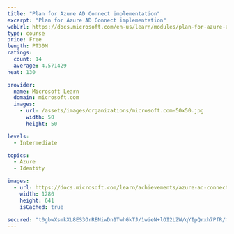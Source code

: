 ```yaml
---
title: "Plan for Azure AD Connect implementation"
excerpt: "Plan for Azure AD Connect implementation"
webUrl: https://docs.microsoft.com/en-us/learn/modules/plan-for-azure-ad-connect-implementation/
type: course
price: Free
length: PT30M
ratings:
  count: 14
  average: 4.571429
heat: 130

provider:
  name: Microsoft Learn
  domain: microsoft.com
  images:
    - url: /assets/images/organizations/microsoft.com-50x50.jpg
      width: 50
      height: 50

levels:
  - Intermediate

topics:
  - Azure
  - Identity

images:
  - url: https://docs.microsoft.com/learn/achievements/azure-ad-connect-implementation-social.png
    width: 1280
    height: 641
    isCached: true

secured: "t0gbwXsmkXL8ES3OrRENiwDn1TwhGkTJ/1wieN+lOI2LZW/qYIpQrxh7PfR/m5Vfz1qNzx6XR7onROtuFhgTSo3meVXBXRSVOMVpRM/NZX1Sqqwi/6T03SaUXyY/IXn7ffB2dnXy+DhVMLqmpy7rhUlcFQ7CzUKKa5ge2GthiYLf2pxjf8jcgq+CZX/rOUq2CX7sYtbnUGAtdRl8o9YCWyn7pWFl7ey4tOnE+hs/aqtmmQfk6N0jQLJta471Fip9Pbcunyg5JZ/NwoIipnsDfvl1ezROskxWxXwUNFcaprWaeYYQBlaRLqdy6HkMQLkm2Wx6A+5EkWSkadDEKkJk0RurdP9D/DzNh8HIeim9KZbdirg1z8I+m8IoPS8jRbUHUj+c7ilYiOUppX9vN5QNcwNuZ37aFPFjLFFK7MwrAv4=;RPjubW53ygu3JRK2mDFdjQ=="
---
```


